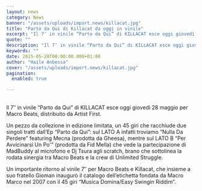 ```yaml
---
layout: news
category: News
banner: "/assets/uploads/import.news/killacat.jpg"
title: "Parto da Qui di Killacat da oggi in vinile"
excerpt: "Il 7″ in vinile “Parto da Qui” di KILLACAT esce oggi giovedì 28 maggio per Macro Beats, distribuito da Artist First. Un pezzo da collezione in edizione limitata, un 45 giri che racchiude due singoli tratti dall’Ep “Parto da Qui”: sul LATO A infatti troviamo “Nulla Da Perdere” featuring Mecna (prodotta da Gheesa), mentre sul [&hellip"
quote: ""
description: "Il 7″ in vinile “Parto da Qui” di KILLACAT esce oggi giovedì 28 maggio per Macro Beats, distribuito da Artist First. Un pezzo da collezione in edizione limitata, un 45 giri che racchiude due singoli tratti dall’Ep “Parto da Qui”: sul LATO A infatti troviamo “Nulla Da Perdere” featuring Mecna (prodotta da Gheesa), mentre sul [&hellip"
keywords: ""
date: 2015-05-28T00:00:00.000+01:00
author: "Haile Anbessa"
cover: "/assets/uploads/import.news/killacat.jpg"
pagination:
  enabled: true

---
```


[](https://hotmc.com/wp-content/uploads/2015/05/killacat.jpg)  
Il 7″ in vinile “Parto da Qui” di KILLACAT esce oggi giovedì 28 maggio per Macro Beats, distribuito da Artist First.

Un pezzo da collezione in edizione limitata, un 45 giri che racchiude due singoli tratti dall’Ep “Parto da Qui”: sul LATO A infatti troviamo “Nulla Da Perdere” featuring Mecna (prodotta da Gheesa), mentre sul LATO B “Per Avvicinarsi Un Po'” (prodotta da Fid Mella) che vede la partecipazione di MadBuddy al microfono e Dj Tsura agli scratch, brano che sottolinea la rodata sinergia tra Macro Beats e la crew di Unlimited Struggle.

Un importante ritorno al vinile 7″ per Macro Beats e Killacat, che insieme a suo fratello Gioman inaugurò il catalogo dell’etichetta fondata da Macro Marco nel 2007 con il 45 giri “Musica Domina/Easy Swingin Riddim”.